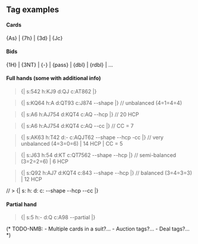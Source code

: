 ## Tag examples

#### Cards

{As} | {7h} | {3d} | {Jc}

#### Bids

{1H} | {3NT} | {-} | {pass} | {dbl} | {rdbl} | ...

#### Full hands (some with additional info)

> {| s:542 h:KJ9 d:QJ c:AT862 |}

> {| s:KQ64 h:A d:QT93 c:J874 --shape |} // unbalanced (4=1=4=4)

> {| s:A6 h:AJ754 d:KQT4 c:AQ --hcp |} // 20 HCP

> {| s:A6 h:AJ754 d:KQT4 c:AQ --cc |} // CC = 7

> {| s:AK63 h:T42 d:- c:AQJT62 --shape --hcp -cc |} // very unbalanced (4=3=0=6) | 14 HCP | CC = 5

> {| s:J63 h:54 d:KT c:QT7562 --shape --hcp |} // semi-balanced (3=2=2=6) | 6 HCP

> {| s:Q92 h:AJ7 d:KQT4 c:843 --shape --hcp |} // balanced (3=4=3=3) | 12 HCP

// > {| s: h: d: c: --shape --hcp --cc |}

#### Partial hand

> {| s:5 h:- d:Q c:A98 --partial |}

(* TODO-NMB:
     - Multiple cards in a suit?...
     - Auction tags?...
     - Deal tags?... *)
